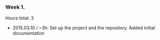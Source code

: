 ### Week 1. 
Hours total: 3
- 2015.03.10 /  ~3h: Set up the project and the repository. Added initial documentation
